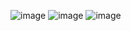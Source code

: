 ![image](https://github.com/AyushMittal10/ZenTrades---Assignment-Task-3and4-Ayush-Mittal/assets/88974118/28c926d9-3371-4daf-ad6f-58c75ccd37f3)
![image](https://github.com/AyushMittal10/ZenTrades---Assignment-Task-3and4-Ayush-Mittal/assets/88974118/bf5d3012-93bc-4214-98ff-b11b0375f17a)
![image](https://github.com/AyushMittal10/ZenTrades---Assignment-Task-3and4-Ayush-Mittal/assets/88974118/491ea7b7-80c6-4949-bb71-56866fc94c10)


